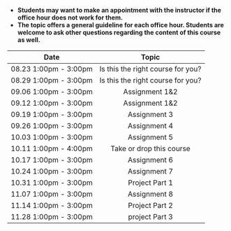 + **Students may want to make an appointment with the instructor if the office hour does not work for them.**
+ **The topic offers a general guideline for each office hour. Students are welcome to ask other questions regarding the content of this course as well.**

| Date                 | Topic                              |
|:--------------------:| :---------------------------------:|
| 08.23 1:00pm - 3:00pm | Is this the right course for you? |
| 08.29 1:00pm - 3:00pm | Is this the right course for you? |
| 09.06 1:00pm - 3:00pm | Assignment 1&2 |                  
| 09.12 1:00pm - 3:00pm | Assignment 1&2 |
| 09.19 1:00pm - 3:00pm | Assignment 3 |      
| 09.26 1:00pm - 3:00pm | Assignment 4 |         
| 10.03 1:00pm - 3:00pm | Assignment 5 | 
| 10.11 1:00pm - 4:00pm | Take or drop this course|
| 10.17 1:00pm - 3:00pm | Assignment 6 | 
| 10.24 1:00pm - 3:00pm | Assignment 7 |    
| 10.31 1:00pm - 3:00pm | Project Part 1 | 
| 11.07 1:00pm - 3:00pm | Assignment 8 | 
| 11.14 1:00pm - 3:00pm | Project Part 2 | 
| 11.28 1:00pm - 3:00pm | project Part 3 |

